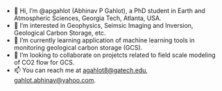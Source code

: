 - 👋 Hi, I’m @apgahlot (Abhinav P Gahlot), a PhD student in Earth and Atmospheric Sciences, Georgia Tech, Atlanta, USA.
- 👀 I’m interested in Geophysics, Seimsic Imaging and Inversion, Geological Carbon Storage, etc.
- 🌱 I’m currently learning application of machine learning tools in monitoring geological carbon storage (GCS).
- 💞️ I’m looking to collaborate on projetcts related to field scale modeling of CO2 flow for GCS.
- 📫 You can reach me at agahlot8@gatech.edu, gahlot.abhinav@yahoo.com.

<!---
apgahlot/apgahlot is a ✨ special ✨ repository because its `README.md` (this file) appears on your GitHub profile.
You can click the Preview link to take a look at your changes.
--->
